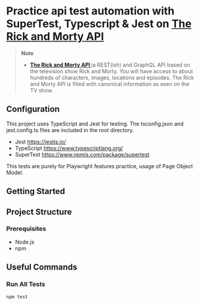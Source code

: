 <h1>
  Practice api test automation with SuperTest, Typescript & Jest on <a href="https://rickandmortyapi.com/">The Rick and Morty API
</a>
</h1>

> **Note**
>
> +  **<a href="https://rickandmortyapi.com/">The Rick and Morty API
</a>** ia REST(ish) and GraphQL API based on the television show Rick and Morty. You will have access to about hundreds of characters, images, locations and episodes. The Rick and Morty API is filled with canonical information as seen on the TV show.
>

## Configuration
This project uses TypeScript and Jest for testing. The tsconfig.json and jest.config.ts files are included in the root directory.

- Jest https://jestjs.io/
- TypeScript https://www.typescriptlang.org/
- SuperTest https://www.npmjs.com/package/supertest

This tests are purely for Playwright features practice, usage of Page Object Model.

## Getting Started

## Project Structure

### Prerequisites

- Node.js 
- npm 

## Useful Commands

### Run All Tests

```shell
npm test
```
